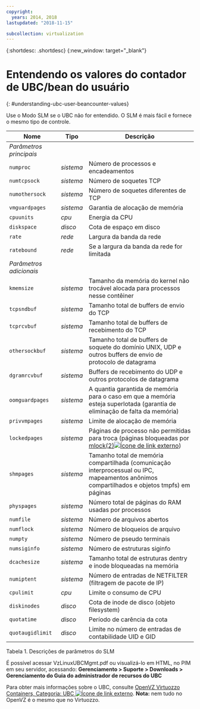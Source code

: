```yaml
---
copyright:
  years: 2014, 2018
lastupdated: "2018-11-15"

subcollection: virtualization
---
```


{:shortdesc: .shortdesc}
{:new_window: target="_blank"}

# Entendendo os valores do contador de UBC/bean do usuário
{: #understanding-ubc-user-beancounter-values}

Use o Modo SLM se o UBC não for entendido. O SLM é mais fácil e fornece o mesmo tipo de controle.

|Nome|Tipo|Descrição|
|---|---|---|
|*Parâmetros principais*|||
|`numproc`|*sistema*|Número de processos e encadeamentos|
|`numtcpsock`|*sistema*|Número de soquetes TCP|
|`numothersock`|*sistema*|Número de soquetes diferentes de TCP|
|`vmguardpages`|*sistema*|Garantia de alocação de memória|
|`cpuunits`|*cpu*|Energia da CPU|
|`diskspace`|*disco*|Cota de espaço em disco|
|`rate`|*rede*|Largura da banda da rede|
|`ratebound`|*rede*|Se a largura da banda da rede for limitada|
|*Parâmetros adicionais*|||
|`kmemsize`|*sistema*|Tamanho da memória do kernel não trocável alocada para processos nesse contêiner|
|`tcpsndbuf`|*sistema*|Tamanho total de buffers de envio do TCP|
|`tcprcvbuf`|*sistema*|Tamanho total de buffers de recebimento do TCP|
|`othersockbuf`|*sistema*|Tamanho total de buffers de soquete do domínio UNIX, UDP e outros buffers de envio de protocolo de datagrama|
|`dgramrcvbuf`|*sistema*|Buffers de recebimento do UDP e outros protocolos de datagrama|
|`oomguardpages`|*sistema*|A quantia garantida de memória para o caso em que a memória esteja superlotada (garantia de eliminação de falta da memória)|
|`privvmpages`|*sistema*|Limite de alocação de memória|
|`lockedpages`|*sistema*|Páginas de processo não permitidas para troca (páginas bloqueadas por [mlock(2)![Ícone de link externo](../../icons/launch-glyph.svg "Ícone de link externo")](https://linux.die.net/man/2/mlock))|
|`shmpages`|*sistema*|Tamanho total de memória compartilhada (comunicação interprocessual ou IPC, mapeamentos anônimos compartilhados e objetos tmpfs) em páginas|
|`physpages`|*sistema*|Número total de páginas do RAM usadas por processos|
|`numfile`|*sistema*|Número de arquivos abertos|
|`numflock`|*sistema*|Número de bloqueios de arquivo|
|`numpty`|*sistema*|Número de pseudo terminais|
|`numsiginfo`|*sistema*|Número de estruturas siginfo|
|`dcachesize`|*sistema*|Tamanho total de estruturas dentry e inode bloqueadas na memória|
|`numiptent`|*sistema*|Número de entradas de NETFILTER (filtragem de pacote de IP)|
|`cpulimit`|*cpu*|Limite o consumo de CPU|
|`diskinodes`|*disco*|Cota de inode de disco (objeto filesystem)|
|`quotatime`|*disco*|Período de carência da cota|
|`quotaugidlimit`|*disco*|Limite no número de entradas de contabilidade UID e GID|
<caption>Tabela 1. Descrições de parâmetros do SLM</caption>

É possível acessar VzLinuxUBCMgmt.pdf ou visualizá-lo em HTML, no PIM em seu servidor, acessando:
**Gerenciamento > Suporte > Downloads > Gerenciamento do Guia do administrador de recursos do UBC**

Para obter mais informações sobre o UBC, consulte [OpenVZ Virtuozzo Containers, Categoria: UBC ![Ícone de link externo](../../icons/launch-glyph.svg "Ícone de link externo")](https://wiki.openvz.org/Category:UBC).
**Nota:** nem tudo no OpenVZ é o mesmo que no Virtuozzo.
